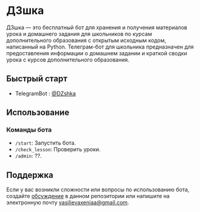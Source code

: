 # ДЗшка

ДЗшка — это бесплатный бот для хранения и получения материалов урока и домашнего задания для школьников по курсам дополнительного образования с открытым исходным кодом, написанный на Python. 
Телеграм-бот для школьника предназначен для предоставления информации о домашнем задании и краткой сводки урока с курсов дополнительного образования. 

## Быстрый старт

* TelegramBot : [@DZshka](https://t.me/dzshka)

## Использование

### Команды бота

- `/start`: Запустить бота.
- `/check_lesson`: Проверить уроки.
- `/admin`: ??.

## Поддержка

Если у вас возникли сложности или вопросы по использованию бота, создайте 
[обсуждение]( https://github.com/VasilievaKA/Project/issues) в данном репозитории или напишите на электронную почту <vasilievaxeniaa@gmail.com>.
